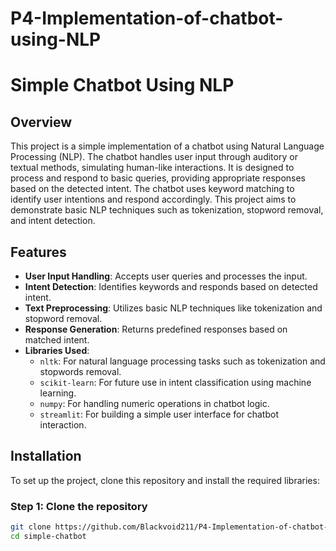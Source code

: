 # P4-Implementation-of-chatbot-using-NLP
# Simple Chatbot Using NLP

## Overview
This project is a simple implementation of a chatbot using Natural Language Processing (NLP). The chatbot handles user input through auditory or textual methods, simulating human-like interactions. It is designed to process and respond to basic queries, providing appropriate responses based on the detected intent. The chatbot uses keyword matching to identify user intentions and respond accordingly. This project aims to demonstrate basic NLP techniques such as tokenization, stopword removal, and intent detection.

## Features
- **User Input Handling**: Accepts user queries and processes the input.
- **Intent Detection**: Identifies keywords and responds based on detected intent.
- **Text Preprocessing**: Utilizes basic NLP techniques like tokenization and stopword removal.
- **Response Generation**: Returns predefined responses based on matched intent.
- **Libraries Used**:
  - `nltk`: For natural language processing tasks such as tokenization and stopwords removal.
  - `scikit-learn`: For future use in intent classification using machine learning.
  - `numpy`: For handling numeric operations in chatbot logic.
  - `streamlit`: For building a simple user interface for chatbot interaction.

## Installation

To set up the project, clone this repository and install the required libraries:

### Step 1: Clone the repository
```bash
git clone https://github.com/Blackvoid211/P4-Implementation-of-chatbot-using-NLP.git
cd simple-chatbot

